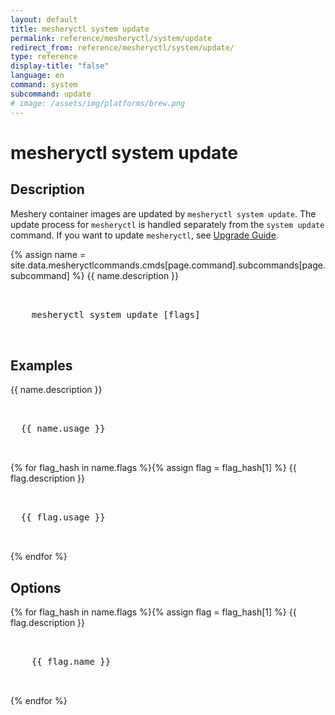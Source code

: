 ```yaml
---
layout: default
title: mesheryctl system update
permalink: reference/mesheryctl/system/update
redirect_from: reference/mesheryctl/system/update/
type: reference
display-title: "false"
language: en
command: system 
subcommand: update
# image: /assets/img/platforms/brew.png
---
```


<!-- Copy this template to create individual doc pages for each mesheryctl commands -->

<!-- Name of the command -->
# mesheryctl system update

## Description

Meshery container images are updated by `mesheryctl system update`. The update process for `mesheryctl` is handled separately from the `system update` command. If you want to update `mesheryctl`, see <a href = "{{site.baseurl}}/guides/upgrade">Upgrade Guide</a>.

{% assign name = site.data.mesheryctlcommands.cmds[page.command].subcommands[page.subcommand] %}
{{ name.description }}

<!-- Basic usage of the command -->
<pre class="codeblock-pre">
  <div class="codeblock">
    mesheryctl system update [flags]
  </div>
</pre>

## Examples

{{ name.description }}
<pre class="codeblock-pre">
  <div class="codeblock">
  {{ name.usage }}
  </div>
</pre>
{% for flag_hash in name.flags %}{% assign flag = flag_hash[1] %}
{{ flag.description }}
<pre class="codeblock-pre">
  <div class="codeblock">
  {{ flag.usage }}
  </div>
</pre>
{% endfor %}
<br/>


<!-- Options/Flags available in this command -->
## Options

{% for flag_hash in name.flags %}{% assign flag = flag_hash[1] %}
{{ flag.description }}
<pre class="codeblock-pre">
  <div class="codeblock">
    {{ flag.name }}
  </div>
</pre>
{% endfor %}
<br/>

